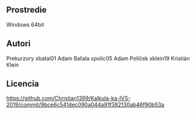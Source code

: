 Prostredie
----------

Windows 64bit

Autori
------

Prekurzory
xbatal01  Adam Baťala
xpolic05  Adam Políček
xklein19  Kristián Klein

Licencia
--------
https://github.com/Christian1399/Kalkula-ka-IVS-2019/commit/9bce6c541dec090a044a91f382130ab46f90b53a

